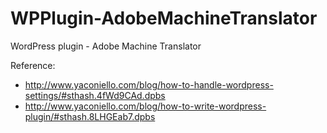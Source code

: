 WPPlugin-AdobeMachineTranslator
===============================

WordPress plugin - Adobe Machine Translator

Reference:

* http://www.yaconiello.com/blog/how-to-handle-wordpress-settings/#sthash.4fWd9CAd.dpbs
* http://www.yaconiello.com/blog/how-to-write-wordpress-plugin/#sthash.8LHGEab7.dpbs